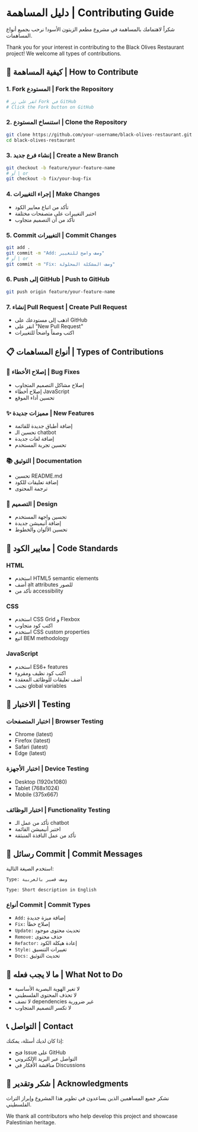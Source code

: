 # دليل المساهمة | Contributing Guide

شكراً لاهتمامك بالمساهمة في مشروع مطعم الزيتون الأسود! نرحب بجميع أنواع المساهمات.

Thank you for your interest in contributing to the Black Olives Restaurant project! We welcome all types of contributions.

## 🤝 كيفية المساهمة | How to Contribute

### 1. Fork المستودع | Fork the Repository
```bash
# انقر على زر Fork في GitHub
# Click the Fork button on GitHub
```

### 2. استنساخ المستودع | Clone the Repository
```bash
git clone https://github.com/your-username/black-olives-restaurant.git
cd black-olives-restaurant
```

### 3. إنشاء فرع جديد | Create a New Branch
```bash
git checkout -b feature/your-feature-name
# أو | or
git checkout -b fix/your-bug-fix
```

### 4. إجراء التغييرات | Make Changes
- تأكد من اتباع معايير الكود
- اختبر التغييرات على متصفحات مختلفة
- تأكد من أن التصميم متجاوب

### 5. Commit التغييرات | Commit Changes
```bash
git add .
git commit -m "Add: وصف واضح للتغيير"
# أو | or
git commit -m "Fix: وصف المشكلة المحلولة"
```

### 6. Push إلى GitHub | Push to GitHub
```bash
git push origin feature/your-feature-name
```

### 7. إنشاء Pull Request | Create Pull Request
- اذهب إلى مستودعك على GitHub
- انقر على "New Pull Request"
- اكتب وصفاً واضحاً للتغييرات

## 📋 أنواع المساهمات | Types of Contributions

### 🐛 إصلاح الأخطاء | Bug Fixes
- إصلاح مشاكل التصميم المتجاوب
- إصلاح أخطاء JavaScript
- تحسين أداء الموقع

### ✨ مميزات جديدة | New Features
- إضافة أطباق جديدة للقائمة
- تحسين الـ chatbot
- إضافة لغات جديدة
- تحسين تجربة المستخدم

### 📚 التوثيق | Documentation
- تحسين README.md
- إضافة تعليقات للكود
- ترجمة المحتوى

### 🎨 التصميم | Design
- تحسين واجهة المستخدم
- إضافة أنيميشن جديدة
- تحسين الألوان والخطوط

## 🔧 معايير الكود | Code Standards

### HTML
- استخدم HTML5 semantic elements
- أضف alt attributes للصور
- تأكد من accessibility

### CSS
- استخدم CSS Grid و Flexbox
- اكتب كود متجاوب
- استخدم CSS custom properties
- اتبع BEM methodology

### JavaScript
- استخدم ES6+ features
- اكتب كود نظيف ومقروء
- أضف تعليقات للوظائف المعقدة
- تجنب global variables

## 🧪 الاختبار | Testing

### اختبار المتصفحات | Browser Testing
- Chrome (latest)
- Firefox (latest)
- Safari (latest)
- Edge (latest)

### اختبار الأجهزة | Device Testing
- Desktop (1920x1080)
- Tablet (768x1024)
- Mobile (375x667)

### اختبار الوظائف | Functionality Testing
- تأكد من عمل الـ chatbot
- اختبر أنيميشن القائمة
- تأكد من عمل النافذة المنبثقة

## 📝 رسائل Commit | Commit Messages

استخدم الصيغة التالية:
```
Type: وصف قصير بالعربية

Type: Short description in English
```

### أنواع Commit | Commit Types
- `Add:` إضافة ميزة جديدة
- `Fix:` إصلاح خطأ
- `Update:` تحديث محتوى موجود
- `Remove:` حذف محتوى
- `Refactor:` إعادة هيكلة الكود
- `Style:` تغييرات التنسيق
- `Docs:` تحديث التوثيق

## 🚫 ما لا يجب فعله | What Not to Do

- لا تغير الهوية البصرية الأساسية
- لا تحذف المحتوى الفلسطيني
- لا تضف dependencies غير ضرورية
- لا تكسر التصميم المتجاوب

## 📞 التواصل | Contact

إذا كان لديك أسئلة، يمكنك:
- فتح Issue على GitHub
- التواصل عبر البريد الإلكتروني
- مناقشة الأفكار في Discussions

## 🙏 شكر وتقدير | Acknowledgments

نشكر جميع المساهمين الذين يساعدون في تطوير هذا المشروع وإبراز التراث الفلسطيني.

We thank all contributors who help develop this project and showcase Palestinian heritage.
